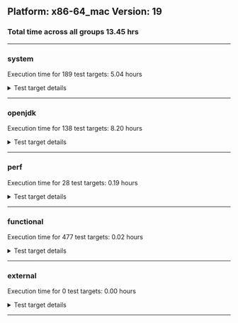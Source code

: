 ## Platform: x86-64_mac Version: 19 
### Total time across all groups 13.45 hrs 
---

###  system
 Execution time for  189  test targets:  5.04  hours
<details><summary>Test target details</summary>

| Test Target Name | Time |
| --- | --- |
| TestJlmRemoteThreadAuth_0 | 750023.00  ms|
| TestJlmRemoteThreadNoAuth_0 | 744559.00  ms|
| TestJlmRemoteThreadAuth_1 | 727193.00  ms|
| TestJlmRemoteThreadNoAuth_1 | 710798.00  ms|
| MiniMix_aot_5m_0 | 685170.00  ms|
| TestJlmRemoteMemoryAuth_1 | 634911.00  ms|
| TestJlmRemoteMemoryAuth_0 | 633792.00  ms|
| TestJlmRemoteClassAuth_1 | 629339.00  ms|
| TestJlmRemoteClassAuth_0 | 629326.00  ms|
| TestJlmRemoteMemoryNoAuth_0 | 626008.00  ms|
| TestJlmRemoteClassNoAuth_1 | 623545.00  ms|
| TestJlmRemoteClassNoAuth_0 | 623305.00  ms|
| TestJlmRemoteMemoryNoAuth_1 | 614503.00  ms|
| ConcurrentLoadTest_5m_0 | 348256.00  ms|
| ConcurrentLoadTest_5m_1 | 347004.00  ms|
| MiniMix_5m_0 | 342955.00  ms|
| MiniMix_5m_1 | 339124.00  ms|
| DBBLoadTest_5m_0 | 310847.00  ms|
| NioLoadTest_5m_1 | 310686.00  ms|
| NioLoadTest_5m_0 | 310201.00  ms|
| DBBLoadTest_5m_1 | 309598.00  ms|
| MauveMultiThrdLoad_5m_1 | 303709.00  ms|
| MauveSingleThrdLoad_HS_5m_0 | 303617.00  ms|
| MauveMultiThrdLoad_5m_0 | 303523.00  ms|
| MauveSingleInvocLoad_HS_5m_1 | 303423.00  ms|
| MauveSingleThrdLoad_HS_5m_1 | 303407.00  ms|
| MauveSingleInvocLoad_HS_5m_0 | 303375.00  ms|
| LambdaLoadTest_HS_5m_1 | 303336.00  ms|
| LambdaLoadTest_HS_5m_0 | 302932.00  ms|
| ClassLoadingTest_5m_1 | 302864.00  ms|
| MathLoadTest_all_5m_0 | 302831.00  ms|
| ClassLoadingTest_5m_0 | 302827.00  ms|
| MathLoadTest_bigdecimal_5m_1 | 302805.00  ms|
| MathLoadTest_bigdecimal_5m_0 | 302771.00  ms|
| MathLoadTest_autosimd_5m_0 | 302763.00  ms|
| MathLoadTest_autosimd_5m_1 | 302693.00  ms|
| MathLoadTest_all_5m_1 | 302661.00  ms|
| LangLoadTest_5m_0 | 302644.00  ms|
| LangLoadTest_5m_1 | 302564.00  ms|
| UtilLoadTest_5m_0 | 302546.00  ms|
| UtilLoadTest_5m_1 | 302495.00  ms|
| TestJlmRemoteNotifierProxyAuth_0 | 133060.00  ms|
| TestJlmRemoteNotifierProxyAuth_1 | 132758.00  ms|
| CLLoad_0 | 54203.00  ms|
| CLLoad_1 | 54197.00  ms|
| HCRLateAttachWorkload_previewEnabled_0 | 36883.00  ms|
| HCRLateAttachWorkload_previewEnabled_1 | 36809.00  ms|
| LockingLoadTest_0 | 32526.00  ms|
| LockingLoadTest_1 | 32521.00  ms|
| TestJlmLocal_0 | 27595.00  ms|
| TestJlmLocal_1 | 27540.00  ms|
| ParallelStreamsLoadTest_HS_1 | 14771.00  ms|
| ParallelStreamsLoadTest_HS_0 | 14513.00  ms|
| Jlink_ReqMod_0 | 7907.00  ms|
| Jlink_ReqMod_1 | 7900.00  ms|
| Jlink_AddMLimitM_0 | 7027.00  ms|
| Jlink_AddMLimitM_1 | 6951.00  ms|
| Jlink_GenOpt_1 | 6732.00  ms|
| Jlink_GenOpt_0 | 6651.00  ms|
| PatModImg_Adv_0 | 5466.00  ms|
| PatModImg_Adv_1 | 5422.00  ms|
| PatModImg_PlatMod_0 | 5270.00  ms|
| UpgModPath_Jar_1 | 5228.00  ms|
| PatModImg_Unex_0 | 5211.00  ms|
| UpgModPath_JarImg_1 | 5210.00  ms|
| PatModImg_AppMod_1 | 5200.00  ms|
| UpgModPath_JarImg_0 | 5195.00  ms|
| PatModImg_AppMod_0 | 5187.00  ms|
| PatModImg_Unex_1 | 5177.00  ms|
| PatModImg_PlatMod_1 | 5158.00  ms|
| UpgModPath_Jar_0 | 5143.00  ms|
| UpgModPath_ExpImg_1 | 4822.00  ms|
| UpgModPath_Exp_1 | 4811.00  ms|
| UpgModPath_ExpImg_0 | 4792.00  ms|
| UpgModPath_Exp_0 | 4788.00  ms|
| CLTestImg_1 | 4627.00  ms|
| CLTestImg_0 | 4505.00  ms|
| CpMpJlink_1 | 4377.00  ms|
| CpMpJlink_0 | 4356.00  ms|
| PatMod_AppMod_0 | 3143.00  ms|
| PatMod_AppMod_1 | 2869.00  ms|
| PatMod_Adv_0 | 2785.00  ms|
| PatMod_Adv_1 | 2766.00  ms|
| InternalAPIs_0 | 2674.00  ms|
| InternalAPIs_1 | 2658.00  ms|
| AutoMod1_1 | 2653.00  ms|
| AutoMod1_0 | 2648.00  ms|
| AutoMod2_0 | 2640.00  ms|
| AutoMod2_1 | 2640.00  ms|
| AutoMod_Impl1_1 | 2638.00  ms|
| AutoMod_Impl2_1 | 2636.00  ms|
| AutoMod_Impl1_0 | 2636.00  ms|
| AutoMod_Impl2_0 | 2630.00  ms|
| PatMod_Unex_0 | 2630.00  ms|
| AutoMod_Impl3_0 | 2618.00  ms|
| AutoMod_Impl3_1 | 2610.00  ms|
| PatMod_Unex_1 | 2582.00  ms|
| PatMod_PlatMod_1 | 2522.00  ms|
| CpMpModJar_0 | 2514.00  ms|
| PatMod_PlatMod_0 | 2508.00  ms|
| CpMpModJar_1 | 2497.00  ms|
| SLTest_0 | 2127.00  ms|
| SLTest_1 | 2121.00  ms|
| CpMp3_0 | 1673.00  ms|
| CpMp3_1 | 1634.00  ms|
| CpMpModJar2_0 | 1627.00  ms|
| CpMpModJar2_1 | 1625.00  ms|
| CpMpModJar3_0 | 1623.00  ms|
| CpMpModJar3_1 | 1623.00  ms|
| CLTest_1 | 1616.00  ms|
| CLTest_0 | 1609.00  ms|
| CpMp2_0 | 1581.00  ms|
| CpMp_CpMp_1 | 1581.00  ms|
| CpMp_CpMp_0 | 1581.00  ms|
| CpMp2_1 | 1579.00  ms|
| CpMp_MP_0 | 1578.00  ms|
| CpMp_MP_1 | 1567.00  ms|
| MachineInfo_0 | 381.00  ms|
| ExplMod_0 | 30.00  ms|
| JdiTest_0 | 30.00  ms|
| CLStressLayers_1 | 29.00  ms|
| CLStressCRI_1 | 29.00  ms|
| CLStressCRI_2 | 29.00  ms|
| CLStressLayers_0 | 29.00  ms|
| ExplMod_1 | 29.00  ms|
| ExplMod_2 | 29.00  ms|
| JdiTest_2 | 29.00  ms|
| CLStressLayers_2 | 29.00  ms|
| CLStressCRI_0 | 29.00  ms|
| OAuthTest_0 | 29.00  ms|
| JdiTest_1 | 28.00  ms|
| CLTestImg_2 | 25.00  ms|
| MauveMultiThrdLoad_5m_2 | 24.00  ms|
| MiniMix_5m_2 | 24.00  ms|
| PatMod_Unex_2 | 24.00  ms|
| PatMod_PlatMod_2 | 24.00  ms|
| MathLoadTest_bigdecimal_5m_2 | 24.00  ms|
| CpMpJlink_2 | 24.00  ms|
| PatMod_Adv_2 | 24.00  ms|
| UpgModPath_Jar_2 | 23.00  ms|
| DBBLoadTest_5m_2 | 23.00  ms|
| PatMod_AppMod_2 | 23.00  ms|
| UpgModPath_JarImg_2 | 23.00  ms|
| CpMpModJar3_2 | 23.00  ms|
| AutoMod2_2 | 23.00  ms|
| CpMpModJar_2 | 23.00  ms|
| UpgModPath_ExpImg_2 | 23.00  ms|
| AutoMod_Impl3_2 | 23.00  ms|
| Jlink_AddMLimitM_2 | 23.00  ms|
| CpMp3_2 | 23.00  ms|
| ParallelStreamsLoadTest_HS_2 | 23.00  ms|
| CpMp_MP_2 | 23.00  ms|
| CLTest_2 | 23.00  ms|
| MauveSingleInvocLoad_HS_5m_2 | 23.00  ms|
| TestJlmRemoteMemoryNoAuth_2 | 23.00  ms|
| AutoMod_Impl1_2 | 23.00  ms|
| CpMpModJar2_2 | 23.00  ms|
| AutoMod_Impl2_2 | 23.00  ms|
| PatModImg_Adv_2 | 23.00  ms|
| TestJlmRemoteThreadAuth_2 | 23.00  ms|
| MauveSingleThrdLoad_HS_5m_2 | 23.00  ms|
| PatModImg_PlatMod_2 | 23.00  ms|
| TestJlmRemoteClassAuth_2 | 23.00  ms|
| CpMp_CpMp_2 | 23.00  ms|
| PatModImg_Unex_2 | 23.00  ms|
| TestJlmRemoteThreadNoAuth_2 | 23.00  ms|
| LockingLoadTest_2 | 23.00  ms|
| InternalAPIs_2 | 22.00  ms|
| TestJlmRemoteNotifierProxyAuth_2 | 22.00  ms|
| TestJlmRemoteClassNoAuth_2 | 22.00  ms|
| CpMp2_2 | 22.00  ms|
| LambdaLoadTest_HS_5m_2 | 22.00  ms|
| UpgModPath_Exp_2 | 22.00  ms|
| HCRLateAttachWorkload_previewEnabled_2 | 22.00  ms|
| SLTest_2 | 22.00  ms|
| Jlink_GenOpt_2 | 22.00  ms|
| TestJlmLocal_2 | 22.00  ms|
| MathLoadTest_autosimd_5m_2 | 22.00  ms|
| CLLoad_2 | 22.00  ms|
| TestJlmRemoteMemoryAuth_2 | 22.00  ms|
| MathLoadTest_all_5m_2 | 22.00  ms|
| NioLoadTest_5m_2 | 22.00  ms|
| PatModImg_AppMod_2 | 22.00  ms|
| AutoMod1_2 | 22.00  ms|
| Jlink_ReqMod_2 | 22.00  ms|
| ClassLoadingTest_5m_2 | 22.00  ms|
| LangLoadTest_5m_2 | 21.00  ms|
| UtilLoadTest_5m_2 | 21.00  ms|
| ConcurrentLoadTest_5m_2 | 21.00  ms|
</details>

---

###  openjdk
 Execution time for  138  test targets:  8.20  hours
<details><summary>Test target details</summary>

| Test Target Name | Time |
| --- | --- |
| jvm_compiler_0 | 3727921.00  ms|
| jvm_compiler_1 | 3434961.00  ms|
| jdk_tools_0 | 2238792.00  ms|
| jdk_net_1 | 1611820.00  ms|
| jdk_net_0 | 1507299.00  ms|
| jdk_nio_1 | 1344671.00  ms|
| jdk_tools_1 | 1340621.00  ms|
| jdk_security3_0 | 1318391.00  ms|
| jdk_security3_1 | 1307696.00  ms|
| jdk_nio_0 | 796533.00  ms|
| jdk_lang_0 | 587717.00  ms|
| jdk_lang_1 | 553235.00  ms|
| jdk_util_1 | 517970.00  ms|
| jdk_util_0 | 514087.00  ms|
| jdk_jfr_0 | 504594.00  ms|
| jdk_vector_0 | 469665.00  ms|
| jdk_vector_1 | 467480.00  ms|
| jdk_jfr_1 | 442093.00  ms|
| jdk_jmx_0 | 358606.00  ms|
| jdk_beans_1 | 321919.00  ms|
| hotspot_custom_1 | 317320.00  ms|
| hotspot_custom_0 | 316740.00  ms|
| jdk_jmx_1 | 304390.00  ms|
| jdk_jdi_0 | 297635.00  ms|
| jdk_security4_1 | 281260.00  ms|
| jdk_jdi_1 | 275259.00  ms|
| jdk_beans_0 | 260101.00  ms|
| jdk_security4_0 | 231312.00  ms|
| jdk_other_0 | 212175.00  ms|
| jdk_other_1 | 206024.00  ms|
| hotspot_serviceability_jvmti_0 | 202636.00  ms|
| hotspot_serviceability_jvmti_1 | 200071.00  ms|
| jdk_time_1 | 193273.00  ms|
| jdk_time_0 | 187805.00  ms|
| jdk_rmi_1 | 186149.00  ms|
| jdk_security1_0 | 181949.00  ms|
| jdk_security1_1 | 179435.00  ms|
| jdk_foreign_0 | 157294.00  ms|
| jdk_foreign_1 | 152815.00  ms|
| jdk_rmi_0 | 140937.00  ms|
| jdk_management_1 | 117863.00  ms|
| jdk_management_0 | 110778.00  ms|
| jdk_io_1 | 110456.00  ms|
| jdk_security2_0 | 109082.00  ms|
| jdk_security2_1 | 108951.00  ms|
| jdk_instrument_1 | 101171.00  ms|
| jdk_io_0 | 99840.00  ms|
| jdk_instrument_0 | 93980.00  ms|
| jdk_text_0 | 92231.00  ms|
| jdk_text_1 | 86037.00  ms|
| jdk_math_0 | 67637.00  ms|
| jdk_math_1 | 66513.00  ms|
| jdk_custom_1 | 49041.00  ms|
| jdk_custom_0 | 43505.00  ms|
| jdk11_tier1_buffer_0 | 27944.00  ms|
| jdk11_tier1_buffer_1 | 27766.00  ms|
| runtime_nestmate_1 | 27503.00  ms|
| jdk_security_infra_0 | 27004.00  ms|
| jdk_svc_sanity_1 | 26885.00  ms|
| jdk_svc_sanity_0 | 26861.00  ms|
| jdk_security_infra_1 | 25005.00  ms|
| runtime_nestmate_0 | 24952.00  ms|
| jdk_build_0 | 23199.00  ms|
| jdk_build_1 | 22452.00  ms|
| jdk_native_sanity_1 | 18151.00  ms|
| jdk_native_sanity_0 | 18073.00  ms|
| jvm_native_sanity_1 | 16081.00  ms|
| langtools_custom_1 | 13223.00  ms|
| jvm_native_sanity_0 | 13060.00  ms|
| jdk_foreign_native_0 | 13011.00  ms|
| jdk_foreign_native_1 | 12958.00  ms|
| jdk11_tier1_iso8859_0 | 12692.00  ms|
| jdk_lang_native_0 | 12662.00  ms|
| jdk11_tier1_iso8859_1 | 12630.00  ms|
| jdk_lang_native_1 | 12457.00  ms|
| langtools_custom_0 | 12233.00  ms|
| jdk_2d_0 | 48.00  ms|
| jdk_imageio_2 | 41.00  ms|
| jdk_awt_0 | 40.00  ms|
| jdk_awt_2 | 40.00  ms|
| jdk_imageio_0 | 39.00  ms|
| jdk_jfc_demo_0 | 38.00  ms|
| jdk_2d_2 | 38.00  ms|
| jdk_client_sanity_2 | 37.00  ms|
| jdk_jfc_demo_2 | 37.00  ms|
| jdk_imageio_1 | 36.00  ms|
| jdk_client_sanity_0 | 35.00  ms|
| jdk_awt_1 | 35.00  ms|
| jdk_sound_2 | 34.00  ms|
| jdk_sound_0 | 34.00  ms|
| jdk_swing_1 | 32.00  ms|
| jdk_swing_2 | 32.00  ms|
| jdk_client_sanity_1 | 32.00  ms|
| jdk_sound_1 | 31.00  ms|
| jdk_jfc_demo_1 | 30.00  ms|
| jdk_swing_0 | 30.00  ms|
| jdk_2d_1 | 30.00  ms|
| runtime_nestmate_2 | 29.00  ms|
| langtools_custom_2 | 28.00  ms|
| jdk_custom_2 | 27.00  ms|
| jdk_jmx_2 | 27.00  ms|
| jdk_io_2 | 27.00  ms|
| jdk_security4_2 | 27.00  ms|
| jvm_compiler_2 | 27.00  ms|
| jdk_native_sanity_2 | 26.00  ms|
| jdk_instrument_2 | 26.00  ms|
| jdk_jdi_2 | 26.00  ms|
| jdk_vector_2 | 25.00  ms|
| jdk_security2_2 | 25.00  ms|
| jdk_other_2 | 25.00  ms|
| jdk_jfr_2 | 25.00  ms|
| jdk_time_2 | 25.00  ms|
| jdk_beans_2 | 25.00  ms|
| hotspot_custom_2 | 24.00  ms|
| jdk_security_infra_2 | 24.00  ms|
| jdk_tools_2 | 24.00  ms|
| jvm_native_sanity_2 | 24.00  ms|
| jdk_security3_2 | 24.00  ms|
| jdk_net_2 | 24.00  ms|
| jdk_nio_2 | 24.00  ms|
| hotspot_serviceability_jvmti_2 | 24.00  ms|
| jdk_management_2 | 24.00  ms|
| jdk_security1_2 | 24.00  ms|
| jdk_text_2 | 24.00  ms|
| jdk_build_2 | 23.00  ms|
| jdk_rmi_2 | 23.00  ms|
| jdk_lang_2 | 20.00  ms|
| jdk_svc_sanity_2 | 20.00  ms|
| jdk_lang_native_2 | 20.00  ms|
| jdk_lang_native_win_1 | 20.00  ms|
| jdk_lang_native_win_0 | 19.00  ms|
| jdk_foreign_2 | 19.00  ms|
| jdk11_tier1_buffer_2 | 19.00  ms|
| jdk_util_2 | 19.00  ms|
| jdk_math_2 | 19.00  ms|
| jdk_lang_native_win_2 | 19.00  ms|
| jdk_foreign_native_2 | 19.00  ms|
| jdk11_tier1_iso8859_2 | 19.00  ms|
</details>

---

###  perf
 Execution time for  28  test targets:  0.19  hours
<details><summary>Test target details</summary>

| Test Target Name | Time |
| --- | --- |
| renaissance-fj-kmeans_0 | 153230.00  ms|
| renaissance-future-genetic_0 | 138003.00  ms|
| renaissance-finagle-http_0 | 117841.00  ms|
| renaissance-mnemonics_0 | 82270.00  ms|
| renaissance-par-mnemonics_0 | 78122.00  ms|
| renaissance-philosophers_0 | 61917.00  ms|
| renaissance-scala-kmeans_0 | 20375.00  ms|
| dacapo-jython_0 | 12711.00  ms|
| dacapo-h2_0 | 11533.00  ms|
| dacapo-avrora_0 | 6966.00  ms|
| dacapo-xalan_0 | 4010.00  ms|
| dacapo-pmd_0 | 3565.00  ms|
| dacapo-sunflow_0 | 3346.00  ms|
| dacapo-luindex_0 | 3133.00  ms|
| dacapo-fop_0 | 2481.00  ms|
| renaissance-dec-tree_0 | 35.00  ms|
| renaissance-movie-lens_0 | 34.00  ms|
| renaissance-db-shootout_0 | 34.00  ms|
| renaissance-als_0 | 34.00  ms|
| renaissance-chi-square_0 | 34.00  ms|
| renaissance-log-regression_0 | 33.00  ms|
| renaissance-akka-uct_0 | 33.00  ms|
| renaissance-finagle-chirper_0 | 33.00  ms|
| renaissance-gauss-mix_0 | 33.00  ms|
| dacapo-tomcat_0 | 33.00  ms|
| renaissance-naive-bayes_0 | 33.00  ms|
| dacapo-lusearch-fix_0 | 32.00  ms|
| IdleMicrobenchmark_HS_0 | 25.00  ms|
</details>

---

###  functional
 Execution time for  477  test targets:  0.02  hours
<details><summary>Test target details</summary>

| Test Target Name | Time |
| --- | --- |
| MBCS_Tests_charsets_0 | 53926.00  ms|
| SecurityTests_0 | 2584.00  ms|
| MBCS_Tests_property_utf8_0 | 830.00  ms|
| MBCS_Tests_language_tag_0 | 824.00  ms|
| MBCS_Tests_datetime_0 | 746.00  ms|
| MBCS_Tests_datetime_formatter_0 | 683.00  ms|
| Jep334Tests_0 | 649.00  ms|
| Jep360Tests_0 | 635.00  ms|
| testXXArgumentTesting_0 | 602.00  ms|
| IllegalAccessProtectedMethodTest_0 | 592.00  ms|
| Jep384Tests_0 | 573.00  ms|
| jsr292BootstrapTest_0 | 571.00  ms|
| Jep371Tests_0 | 565.00  ms|
| RegularClassAndInterfaceFinalFieldTests_0 | 549.00  ms|
| StringIndentTests_0 | 534.00  ms|
| MBCS_Tests_new_jp_era_0 | 507.00  ms|
| cmdLineTester_getPid_0 | 359.00  ms|
| Jep397Tests_testSubClassOfSealedSuperFromDifferentPackageInSameNamedModule_0 | 32.00  ms|
| vmLifecyleTests_5 | 32.00  ms|
| vmLifecyleTests_3 | 32.00  ms|
| Jep397Tests_0 | 31.00  ms|
| vmLifecyleTests_2 | 31.00  ms|
| vmLifecyleTests_4 | 31.00  ms|
| vmLifecyleTests_0 | 31.00  ms|
| vmLifecyleTests_1 | 31.00  ms|
| cmdLineTester_libpathTestRtfChild_0 | 31.00  ms|
| Jep397Tests_testSubClassOfSealedSuperFromDifferentModule_0 | 31.00  ms|
| SyntheticGCWorkload_TestCase_0 | 30.00  ms|
| Jep397Tests_testSubClassOfSealedSuperFromDifferentPackageInSameUnamedModule_0 | 30.00  ms|
| MBCS_Tests_Compiler_ZH_TW_aix_0 | 27.00  ms|
| MBCS_Tests_switch_expressions_ko_KR_linux_0 | 27.00  ms|
| MBCS_Tests_Compiler_zh_CN_aix_0 | 27.00  ms|
| MBCS_Tests_coin_KO_KR_aix_0 | 27.00  ms|
| MBCS_Tests_StAX_ZH_CN_aix_0 | 27.00  ms|
| testExample_0 | 27.00  ms|
| MBCS_Tests_record_KO_KR_aix_0 | 27.00  ms|
| MBCS_Tests_nio_Zh_CN_aix_0 | 27.00  ms|
| MBCS_Tests_StAX_zh_TW_linux_0 | 27.00  ms|
| MBCS_Tests_record_Zh_CN_aix_0 | 27.00  ms|
| MBCS_Tests_Compiler_KO_KR_aix_0 | 26.00  ms|
| MBCS_Tests_unicode_windows_0 | 26.00  ms|
| MBCS_Tests_jaxp14_zh_CN_aix_0 | 26.00  ms|
| MBCS_Tests_StAX_Ja_JP_aix_0 | 26.00  ms|
| MBCS_Tests_annotation_JA_JP_aix_0 | 26.00  ms|
| MBCS_Tests_StAX_zh_CN_aix_0 | 26.00  ms|
| MBCS_Tests_jaxp14_JA_JP_aix_0 | 26.00  ms|
| MBCS_Tests_codepage_zh_TW_aix_0 | 26.00  ms|
| MBCS_Tests_pref_cn_windows_0 | 26.00  ms|
| MBCS_Tests_IDN_KO_KR_aix_0 | 26.00  ms|
| MBCS_Tests_pattern_matching_instanceof_zh_CN_linux_0 | 26.00  ms|
| MBCS_Tests_text_blocks_JA_JP_aix_0 | 26.00  ms|
| MBCS_Tests_regex_zh_CN_linux_0 | 26.00  ms|
| MBCS_Tests_text_blocks_ko_KR_aix_0 | 26.00  ms|
| MBCS_Tests_compact_number_format_ja_JP_aix_0 | 26.00  ms|
| MBCS_Tests_StAX_Zh_CN_aix_0 | 26.00  ms|
| MBCS_Tests_text_blocks_Ja_JP_aix_0 | 26.00  ms|
| MBCS_Tests_urlclassloader_ko_KR_aix_0 | 26.00  ms|
| MBCS_Tests_record_Ja_JP_aix_0 | 26.00  ms|
| MBCS_Tests_urlclassloader_KO_KR_aix_0 | 26.00  ms|
| MBCS_Tests_pattern_matching_instanceof_ja_JP_linux_0 | 26.00  ms|
| MBCS_Tests_locale_matching_windows_0 | 26.00  ms|
| MBCS_Tests_sealed_classes_KO_KR_aix_0 | 26.00  ms|
| MBCS_Tests_annotation_Ja_JP_aix_0 | 26.00  ms|
| MBCS_Tests_annotation_zh_TW_linux_0 | 26.00  ms|
| MBCS_Tests_pattern_matching_instanceof_Zh_TW_aix_0 | 26.00  ms|
| MBCS_Tests_file_ko_KR.aix_0 | 26.00  ms|
| MBCS_Tests_compact_number_format_ko_KR_linux_0 | 26.00  ms|
| MBCS_Tests_pattern_matching_instanceof_ko_KR_aix_0 | 26.00  ms|
| MBCS_Tests_unicode_aix_0 | 26.00  ms|
| MBCS_Tests_switch_expressions_windows_0 | 26.00  ms|
| MBCS_Tests_pattern_matching_instanceof_Zh_CN_aix_0 | 26.00  ms|
| MBCS_Tests_sealed_classes_zh_CN_aix_0 | 26.00  ms|
| MBCS_Tests_formatter_KO_KR_aix_0 | 26.00  ms|
| MBCS_Tests_StAX_ja_JP_aix_0 | 26.00  ms|
| MBCS_Tests_pref_KO_KR_aix_0 | 26.00  ms|
| MBCS_Tests_scanner_ZH_CN_aix_0 | 26.00  ms|
| MBCS_Tests_i18n_ko_KR_linux_0 | 26.00  ms|
| MBCS_Tests_jaxp14_windows_0 | 26.00  ms|
| MBCS_Tests_jaxp14_Ja_JP_aix_0 | 26.00  ms|
| MBCS_Tests_annotation_ja_JP_linux_0 | 26.00  ms|
| MBCS_Tests_i18n_Zh_TW_aix_0 | 25.00  ms|
| MBCS_Tests_jdbc41_zh_CN_linux_0 | 25.00  ms|
| MBCS_Tests_pattern_matching_instanceof_KO_KR_aix_0 | 25.00  ms|
| MBCS_Tests_urlclassloader_cn_windows_0 | 25.00  ms|
| MBCS_Tests_file_tw_windows_0 | 25.00  ms|
| MBCS_Tests_file_ZH_TW.aix_0 | 25.00  ms|
| MBCS_Tests_coin_ja_JP_aix_0 | 25.00  ms|
| MBCS_Tests_formatter_ZH_CN_aix_0 | 25.00  ms|
| MBCS_Tests_regex_cn_windows_0 | 25.00  ms|
| MBCS_Tests_IDN_zh_CN_linux_0 | 25.00  ms|
| MBCS_Tests_jaxp14_ko_windows_0 | 25.00  ms|
| MBCS_Tests_StAX_tw_windows_0 | 25.00  ms|
| MBCS_Tests_Compiler_ja_JP_linux_0 | 25.00  ms|
| MBCS_Tests_pref_windows_0 | 25.00  ms|
| MBCS_Tests_file_cn_windows_0 | 25.00  ms|
| MBCS_Tests_compact_number_format_zh_CN_aix_0 | 25.00  ms|
| MBCS_Tests_scanner_tw_windows_0 | 25.00  ms|
| MBCS_Tests_file_Zh_CN.aix_0 | 25.00  ms|
| MBCS_Tests_record_ZH_CN_aix_0 | 25.00  ms|
| MBCS_Tests_switch_expressions_Ja_JP_aix_0 | 25.00  ms|
| MBCS_Tests_record_ZH_TW_aix_0 | 25.00  ms|
| MBCS_Tests_coin_zh_TW_linux_0 | 25.00  ms|
| MBCS_Tests_env_KO_KR_aix_0 | 25.00  ms|
| MBCS_Tests_env_ko_KR_linux_0 | 25.00  ms|
| MBCS_Tests_pref_Zh_CN_aix_0 | 25.00  ms|
| MBCS_Tests_jaxp14_ZH_CN_aix_0 | 25.00  ms|
| MBCS_Tests_i18n_JA_JP_aix_0 | 25.00  ms|
| MBCS_Tests_switch_expressions_zh_CN_linux_0 | 25.00  ms|
| MBCS_Tests_env_ko_KR_aix_0 | 25.00  ms|
| MBCS_Tests_formatter_tw_windows_0 | 25.00  ms|
| MBCS_Tests_sealed_classes_JA_JP_aix_0 | 25.00  ms|
| MBCS_Tests_IDN_ko_KR_aix_0 | 25.00  ms|
| MBCS_Tests_codepage_windows_0 | 25.00  ms|
| MBCS_Tests_Compiler_Zh_CN_aix_0 | 25.00  ms|
| MBCS_Tests_codepoint_linux_0 | 25.00  ms|
| MBCS_Tests_scanner_KO_KR_aix_0 | 25.00  ms|
| MBCS_Tests_switch_expressions_JA_JP_aix_0 | 25.00  ms|
| MBCS_Tests_switch_expressions_ja_JP_linux_0 | 25.00  ms|
| MBCS_Tests_sealed_classes_Ja_JP_aix_0 | 25.00  ms|
| MBCS_Tests_codepoint_aix_0 | 25.00  ms|
| MBCS_Tests_compact_number_format_KO_KR_aix_0 | 25.00  ms|
| MBCS_Tests_IDN_ko_KR_linux_0 | 25.00  ms|
| MBCS_Tests_StAX_zh_TW_aix_0 | 25.00  ms|
| MBCS_Tests_locale_matching_Zh_TW_aix_0 | 25.00  ms|
| MBCS_Tests_formatter_Ja_JP_aix_0 | 25.00  ms|
| MBCS_Tests_nio_JA_JP_aix_0 | 25.00  ms|
| MBCS_Tests_nio_zh_CN_aix_0 | 25.00  ms|
| MBCS_Tests_nio_ja_JP_aix_0 | 25.00  ms|
| MBCS_Tests_locale_matching_ZH_CN_aix_0 | 25.00  ms|
| MBCS_Tests_jdbc41_ko_windows_0 | 25.00  ms|
| MBCS_Tests_i18n_ZH_CN_aix_0 | 25.00  ms|
| MBCS_Tests_env_ZH_CN_aix_0 | 25.00  ms|
| MBCS_Tests_coin_Zh_CN_aix_0 | 25.00  ms|
| MBCS_Tests_scanner_Zh_TW_aix_0 | 25.00  ms|
| MBCS_Tests_i18n_ko_KR_aix_0 | 25.00  ms|
| MBCS_Tests_text_blocks_zh_TW_linux_0 | 25.00  ms|
| MBCS_Tests_codepage_ja_windows_0 | 25.00  ms|
| MBCS_Tests_pattern_matching_instanceof_ja_JP_aix_0 | 25.00  ms|
| MBCS_Tests_locale_matching_JA_JP_aix_0 | 25.00  ms|
| MBCS_Tests_IDN_ko_windows_0 | 25.00  ms|
| MBCS_Tests_jdbc41_Ja_JP_aix_0 | 25.00  ms|
| MBCS_Tests_nio_ja_JP_linux_0 | 25.00  ms|
| MBCS_Tests_env_zh_TW_linux_0 | 25.00  ms|
| MBCS_Tests_coin_ko_KR_aix_0 | 25.00  ms|
| MBCS_Tests_compact_number_format_ZH_TW_aix_0 | 25.00  ms|
| MBCS_Tests_coin_zh_TW_aix_0 | 25.00  ms|
| MBCS_Tests_nio_KO_KR_aix_0 | 25.00  ms|
| MBCS_Tests_StAX_ko_KR_aix_0 | 25.00  ms|
| MBCS_Tests_formatter_zh_CN_linux_0 | 25.00  ms|
| MBCS_Tests_Compiler_ko_KR_linux_0 | 25.00  ms|
| MBCS_Tests_text_blocks_ja_JP_linux_0 | 25.00  ms|
| MBCS_Tests_nio_ja_windows_0 | 25.00  ms|
| MBCS_Tests_record_windows_0 | 25.00  ms|
| MBCS_Tests_compact_number_format_ko_KR_aix_0 | 25.00  ms|
| MBCS_Tests_pattern_matching_instanceof_Ja_JP_aix_0 | 25.00  ms|
| MBCS_Tests_annotation_windows_0 | 25.00  ms|
| MBCS_Tests_compact_number_format_zh_TW_linux_0 | 25.00  ms|
| MBCS_Tests_scanner_zh_TW_aix_0 | 25.00  ms|
| MBCS_Tests_codepage_Ja_JP_aix_0 | 25.00  ms|
| MBCS_Tests_i18n_zh_TW_aix_0 | 25.00  ms|
| MBCS_Tests_pref_Ja_JP_aix_0 | 25.00  ms|
| MBCS_Tests_text_blocks_KO_KR_aix_0 | 25.00  ms|
| MBCS_Tests_nio_zh_CN_linux_0 | 25.00  ms|
| MBCS_Tests_Compiler_ko_KR_aix_0 | 25.00  ms|
| MBCS_Tests_text_blocks_ja_JP_aix_0 | 25.00  ms|
| MBCS_Tests_text_blocks_zh_CN_linux_0 | 25.00  ms|
| MBCS_Tests_jdbc41_KO_KR_aix_0 | 25.00  ms|
| MBCS_Tests_i18n_zh_CN_linux_0 | 25.00  ms|
| MBCS_Tests_codepage_zh_CN_aix_0 | 25.00  ms|
| MBCS_Tests_i18n_zh_TW_linux_0 | 25.00  ms|
| MBCS_Tests_IDN_zh_TW_aix_0 | 25.00  ms|
| MBCS_Tests_jdbc41_zh_CN_aix_0 | 25.00  ms|
| MBCS_Tests_file_zh_CN.aix_0 | 25.00  ms|
| MBCS_Tests_jdbc41_ko_KR_linux_0 | 25.00  ms|
| MBCS_Tests_switch_expressions_zh_TW_aix_0 | 25.00  ms|
| MBCS_Tests_nio_Zh_TW_aix_0 | 25.00  ms|
| MBCS_Tests_jdbc41_windows_0 | 25.00  ms|
| MBCS_Tests_locale_matching_cn_windows_0 | 25.00  ms|
| MBCS_Tests_scanner_JA_JP_aix_0 | 25.00  ms|
| MBCS_Tests_pref_zh_CN_linux_0 | 25.00  ms|
| MBCS_Tests_locale_matching_zh_TW_aix_0 | 25.00  ms|
| MBCS_Tests_scanner_Zh_CN_aix_0 | 25.00  ms|
| MBCS_Tests_pattern_matching_instanceof_windows_0 | 25.00  ms|
| MBCS_Tests_compact_number_format_zh_CN_linux_0 | 25.00  ms|
| MBCS_Tests_jdbc41_ja_windows_0 | 25.00  ms|
| MBCS_Tests_coin_ja_JP_linux_0 | 25.00  ms|
| MBCS_Tests_switch_expressions_zh_CN_aix_0 | 25.00  ms|
| MBCS_Tests_sealed_classes_ko_KR_linux_0 | 25.00  ms|
| MBCS_Tests_jaxp14_ja_windows_0 | 25.00  ms|
| MBCS_Tests_coin_windows_0 | 25.00  ms|
| MBCS_Tests_file_Zh_TW.aix_0 | 25.00  ms|
| MBCS_Tests_StAX_zh_CN_linux_0 | 25.00  ms|
| MBCS_Tests_urlclassloader_ZH_CN_aix_0 | 25.00  ms|
| MBCS_Tests_pref_ZH_TW_aix_0 | 25.00  ms|
| MBCS_Tests_coin_ko_windows_0 | 25.00  ms|
| MBCS_Tests_env_ZH_TW_aix_0 | 25.00  ms|
| MBCS_Tests_record_Zh_TW_aix_0 | 25.00  ms|
| MBCS_Tests_IDN_cn_windows_0 | 25.00  ms|
| MBCS_Tests_regex_KO_KR_aix_0 | 25.00  ms|
| MBCS_Tests_env_Zh_TW_aix_0 | 25.00  ms|
| MBCS_Tests_file_KO_KR.aix_0 | 25.00  ms|
| MBCS_Tests_urlclassloader_ko_windows_0 | 25.00  ms|
| MBCS_Tests_switch_expressions_ko_KR_aix_0 | 25.00  ms|
| MBCS_Tests_annotation_zh_TW_aix_0 | 25.00  ms|
| MBCS_Tests_urlclassloader_zh_CN_linux_0 | 25.00  ms|
| MBCS_Tests_urlclassloader_windows_0 | 25.00  ms|
| MBCS_Tests_IDN_Zh_TW_aix_0 | 25.00  ms|
| MBCS_Tests_StAX_ZH_TW_aix_0 | 25.00  ms|
| MBCS_Tests_pattern_matching_instanceof_ZH_TW_aix_0 | 25.00  ms|
| MBCS_Tests_switch_expressions_KO_KR_aix_0 | 25.00  ms|
| MBCS_Tests_text_blocks_ZH_CN_aix_0 | 25.00  ms|
| MBCS_Tests_jaxp14_ko_KR_aix_0 | 25.00  ms|
| MBCS_Tests_regex_zh_CN_aix_0 | 25.00  ms|
| MBCS_Tests_locale_matching_ja_windows_0 | 25.00  ms|
| MBCS_Tests_locale_matching_ko_KR_aix_0 | 25.00  ms|
| MBCS_Tests_locale_matching_ko_KR_linux_0 | 25.00  ms|
| MBCS_Tests_codepage_cn_windows_0 | 25.00  ms|
| MBCS_Tests_annotation_ja_JP_aix_0 | 25.00  ms|
| MBCS_Tests_file_ja_JP_linux_0 | 25.00  ms|
| MBCS_Tests_formatter_ZH_TW_aix_0 | 25.00  ms|
| MBCS_Tests_urlclassloader_ko_KR_linux_0 | 25.00  ms|
| MBCS_Tests_coin_ZH_CN_aix_0 | 25.00  ms|
| MBCS_Tests_jaxp14_Zh_CN_aix_0 | 25.00  ms|
| MBCS_Tests_annotation_Zh_TW_aix_0 | 25.00  ms|
| MBCS_Tests_file_zh_TW_linux_0 | 25.00  ms|
| MBCS_Tests_record_ja_JP_aix_0 | 25.00  ms|
| MBCS_Tests_urlclassloader_zh_TW_linux_0 | 25.00  ms|
| MBCS_Tests_pref_tw_windows_0 | 25.00  ms|
| MBCS_Tests_regex_Zh_CN_aix_0 | 25.00  ms|
| MBCS_Tests_formatter_ja_JP_linux_0 | 25.00  ms|
| MBCS_Tests_nio_zh_TW_linux_0 | 25.00  ms|
| MBCS_Tests_formatter_cn_windows_0 | 25.00  ms|
| MBCS_Tests_sealed_classes_zh_TW_linux_0 | 25.00  ms|
| MBCS_Tests_pref_ja_JP_linux_0 | 25.00  ms|
| MBCS_Tests_jdbc41_JA_JP_aix_0 | 25.00  ms|
| MBCS_Tests_jaxp14_tw_windows_0 | 25.00  ms|
| MBCS_Tests_Compiler_zh_CN_linux_0 | 25.00  ms|
| MBCS_Tests_codepage_ja_JP_linux_0 | 25.00  ms|
| MBCS_Tests_unicode_linux_0 | 25.00  ms|
| MBCS_Tests_switch_expressions_ZH_CN_aix_0 | 25.00  ms|
| MBCS_Tests_jdbc41_ja_JP_linux_0 | 25.00  ms|
| MBCS_Tests_IDN_ja_JP_aix_0 | 25.00  ms|
| MBCS_Tests_pref_Zh_TW_aix_0 | 25.00  ms|
| MBCS_Tests_sealed_classes_zh_TW_aix_0 | 24.00  ms|
| MBCS_Tests_StAX_cn_windows_0 | 24.00  ms|
| MBCS_Tests_jdbc41_ZH_CN_aix_0 | 24.00  ms|
| MBCS_Tests_i18n_Ja_JP_aix_0 | 24.00  ms|
| MBCS_Tests_Compiler_Zh_TW_aix_0 | 24.00  ms|
| MBCS_Tests_scanner_ko_windows_0 | 24.00  ms|
| MBCS_Tests_formatter_zh_TW_aix_0 | 24.00  ms|
| MBCS_Tests_StAX_JA_JP_aix_0 | 24.00  ms|
| MBCS_Tests_jaxp14_Zh_TW_aix_0 | 24.00  ms|
| MBCS_Tests_compact_number_format_Ja_JP_aix_0 | 24.00  ms|
| MBCS_Tests_codepage_Zh_CN_aix_0 | 24.00  ms|
| MBCS_Tests_IDN_windows_0 | 24.00  ms|
| MBCS_Tests_compact_number_format_Zh_CN_aix_0 | 24.00  ms|
| MBCS_Tests_annotation_zh_CN_linux_0 | 24.00  ms|
| MBCS_Tests_pref_ja_JP_aix_0 | 24.00  ms|
| MBCS_Tests_nio_ZH_CN_aix_0 | 24.00  ms|
| MBCS_Tests_locale_matching_Ja_JP_aix_0 | 24.00  ms|
| MBCS_Tests_scanner_ZH_TW_aix_0 | 24.00  ms|
| MBCS_Tests_pattern_matching_instanceof_ko_KR_linux_0 | 24.00  ms|
| MBCS_Tests_formatter_ja_JP_aix_0 | 24.00  ms|
| MBCS_Tests_pattern_matching_instanceof_JA_JP_aix_0 | 24.00  ms|
| MBCS_Tests_annotation_ko_KR_linux_0 | 24.00  ms|
| MBCS_Tests_IDN_JA_JP_aix_0 | 24.00  ms|
| MBCS_Tests_locale_matching_ZH_TW_aix_0 | 24.00  ms|
| MBCS_Tests_env_windows_0 | 24.00  ms|
| MBCS_Tests_regex_ja_windows_0 | 24.00  ms|
| MBCS_Tests_StAX_KO_KR_aix_0 | 24.00  ms|
| MBCS_Tests_scanner_Ja_JP_aix_0 | 24.00  ms|
| MBCS_Tests_StAX_ko_windows_0 | 24.00  ms|
| MBCS_Tests_jaxp14_zh_CN_linux_0 | 24.00  ms|
| MBCS_Tests_compact_number_format_Zh_TW_aix_0 | 24.00  ms|
| MBCS_Tests_StAX_Zh_TW_aix_0 | 24.00  ms|
| MBCS_Tests_nio_ZH_TW_aix_0 | 24.00  ms|
| MBCS_Tests_jaxp14_ja_JP_aix_0 | 24.00  ms|
| MBCS_Tests_IDN_ZH_CN_aix_0 | 24.00  ms|
| MBCS_Tests_urlclassloader_tw_windows_0 | 24.00  ms|
| MBCS_Tests_file_Ja_JP.aix_0 | 24.00  ms|
| MBCS_Tests_jaxp14_KO_KR_aix_0 | 24.00  ms|
| MBCS_Tests_coin_zh_CN_aix_0 | 24.00  ms|
| MBCS_Tests_pref_ko_KR_aix_0 | 24.00  ms|
| MBCS_Tests_formatter_ja_windows_0 | 24.00  ms|
| MBCS_Tests_record_ja_JP_linux_0 | 24.00  ms|
| MBCS_Tests_regex_ko_windows_0 | 24.00  ms|
| MBCS_Tests_Compiler_zh_TW_linux_0 | 24.00  ms|
| MBCS_Tests_file_JA_JP.aix_0 | 24.00  ms|
| MBCS_Tests_codepage_ZH_TW_aix_0 | 24.00  ms|
| MBCS_Tests_formatter_Zh_CN_aix_0 | 24.00  ms|
| MBCS_Tests_codepage_ko_KR_aix_0 | 24.00  ms|
| MBCS_Tests_i18n_windows_0 | 24.00  ms|
| MBCS_Tests_coin_Ja_JP_aix_0 | 24.00  ms|
| MBCS_Tests_urlclassloader_ja_windows_0 | 24.00  ms|
| MBCS_Tests_pref_zh_TW_linux_0 | 24.00  ms|
| MBCS_Tests_scanner_ja_JP_aix_0 | 24.00  ms|
| MBCS_Tests_jaxp14_cn_windows_0 | 24.00  ms|
| MBCS_Tests_nio_ko_windows_0 | 24.00  ms|
| MBCS_Tests_file_ko_KR_linux_0 | 24.00  ms|
| MBCS_Tests_regex_ZH_TW_aix_0 | 24.00  ms|
| MBCS_Tests_codepage_zh_CN_linux_0 | 24.00  ms|
| MBCS_Tests_StAX_ja_windows_0 | 24.00  ms|
| MBCS_Tests_jdbc41_Zh_CN_aix_0 | 24.00  ms|
| MBCS_Tests_jaxp14_ko_KR_linux_0 | 24.00  ms|
| MBCS_Tests_i18n_ja_JP_aix_0 | 24.00  ms|
| MBCS_Tests_IDN_tw_windows_0 | 24.00  ms|
| MBCS_Tests_env_zh_CN_linux_0 | 24.00  ms|
| MBCS_Tests_switch_expressions_ja_JP_aix_0 | 24.00  ms|
| MBCS_Tests_locale_matching_tw_windows_0 | 24.00  ms|
| MBCS_Tests_coin_ZH_TW_aix_0 | 24.00  ms|
| MBCS_Tests_Compiler_ZH_CN_aix_0 | 24.00  ms|
| MBCS_Tests_record_zh_CN_aix_0 | 24.00  ms|
| MBCS_Tests_scanner_windows_0 | 24.00  ms|
| MBCS_Tests_coin_Zh_TW_aix_0 | 24.00  ms|
| MBCS_Tests_locale_matching_zh_TW_linux_0 | 24.00  ms|
| MBCS_Tests_compact_number_format_JA_JP_aix_0 | 24.00  ms|
| MBCS_Tests_record_ko_KR_linux_0 | 24.00  ms|
| MBCS_Tests_IDN_zh_CN_aix_0 | 24.00  ms|
| MBCS_Tests_Compiler_windows_0 | 24.00  ms|
| MBCS_Tests_jdbc41_ja_JP_aix_0 | 24.00  ms|
| MBCS_Tests_pattern_matching_instanceof_zh_CN_aix_0 | 24.00  ms|
| MBCS_Tests_IDN_ZH_TW_aix_0 | 24.00  ms|
| MBCS_Tests_annotation_zh_CN_aix_0 | 24.00  ms|
| MBCS_Tests_file_ja_JP.aix_0 | 24.00  ms|
| MBCS_Tests_formatter_ko_KR_aix_0 | 24.00  ms|
| MBCS_Tests_annotation_Zh_CN_aix_0 | 24.00  ms|
| MBCS_Tests_i18n_ja_JP_linux_0 | 24.00  ms|
| MBCS_Tests_StAX_ja_JP_linux_0 | 24.00  ms|
| MBCS_Tests_codepage_zh_TW_linux_0 | 24.00  ms|
| MBCS_Tests_formatter_zh_CN_aix_0 | 24.00  ms|
| MBCS_Tests_compact_number_format_zh_TW_aix_0 | 24.00  ms|
| MBCS_Tests_jdbc41_zh_TW_aix_0 | 24.00  ms|
| MBCS_Tests_env_zh_TW_aix_0 | 24.00  ms|
| MBCS_Tests_formatter_JA_JP_aix_0 | 24.00  ms|
| MBCS_Tests_nio_tw_windows_0 | 24.00  ms|
| MBCS_Tests_annotation_ZH_TW_aix_0 | 24.00  ms|
| MBCS_Tests_scanner_zh_CN_linux_0 | 24.00  ms|
| MBCS_Tests_sealed_classes_ko_KR_aix_0 | 24.00  ms|
| cmdLineTester_classesdbgddrext_zos_0 | 24.00  ms|
| MBCS_Tests_i18n_ZH_TW_aix_0 | 24.00  ms|
| MBCS_Tests_codepage_ja_JP_aix_0 | 24.00  ms|
| MBCS_Tests_IDN_zh_TW_linux_0 | 24.00  ms|
| MBCS_Tests_env_zh_CN_aix_0 | 24.00  ms|
| MBCS_Tests_jdbc41_zh_TW_linux_0 | 24.00  ms|
| MBCS_Tests_scanner_ja_JP_linux_0 | 24.00  ms|
| MBCS_Tests_jdbc41_ko_KR_aix_0 | 24.00  ms|
| MBCS_Tests_jdbc41_tw_windows_0 | 24.00  ms|
| MBCS_Tests_jaxp14_zh_TW_linux_0 | 24.00  ms|
| MBCS_Tests_StAX_windows_0 | 24.00  ms|
| MBCS_Tests_locale_matching_KO_KR_aix_0 | 24.00  ms|
| MBCS_Tests_coin_ja_windows_0 | 24.00  ms|
| MBCS_Tests_sealed_classes_Zh_TW_aix_0 | 24.00  ms|
| MBCS_Tests_env_ja_JP_aix_0 | 24.00  ms|
| MBCS_Tests_IDN_Ja_JP_aix_0 | 24.00  ms|
| MBCS_Tests_codepage_ko_KR_linux_0 | 24.00  ms|
| MBCS_Tests_nio_cn_windows_0 | 24.00  ms|
| MBCS_Tests_urlclassloader_JA_JP_aix_0 | 24.00  ms|
| MBCS_Tests_codepage_Zh_TW_aix_0 | 24.00  ms|
| MBCS_Tests_locale_matching_ja_JP_aix_0 | 24.00  ms|
| MBCS_Tests_scanner_zh_TW_linux_0 | 24.00  ms|
| MBCS_Tests_urlclassloader_Ja_JP_aix_0 | 24.00  ms|
| MBCS_Tests_jaxp14_ZH_TW_aix_0 | 24.00  ms|
| MBCS_Tests_sealed_classes_Zh_CN_aix_0 | 24.00  ms|
| MBCS_Tests_scanner_ko_KR_aix_0 | 24.00  ms|
| MBCS_Tests_annotation_ZH_CN_aix_0 | 24.00  ms|
| MBCS_Tests_pref_ko_KR_linux_0 | 24.00  ms|
| MBCS_Tests_text_blocks_Zh_CN_aix_0 | 24.00  ms|
| MBCS_Tests_pref_JA_JP_aix_0 | 24.00  ms|
| MBCS_Tests_regex_ko_KR_aix_0 | 24.00  ms|
| MBCS_Tests_regex_zh_TW_aix_0 | 24.00  ms|
| MBCS_Tests_scanner_ko_KR_linux_0 | 24.00  ms|
| MBCS_Tests_IDN_Zh_CN_aix_0 | 24.00  ms|
| MBCS_Tests_urlclassloader_ZH_TW_aix_0 | 24.00  ms|
| MBCS_Tests_regex_ZH_CN_aix_0 | 24.00  ms|
| MBCS_Tests_Compiler_zh_TW_aix_0 | 24.00  ms|
| MBCS_Tests_Compiler_Ja_JP_aix_0 | 24.00  ms|
| MBCS_Tests_urlclassloader_zh_TW_aix_0 | 24.00  ms|
| MBCS_Tests_codepage_JA_JP_aix_0 | 24.00  ms|
| MBCS_Tests_annotation_KO_KR_aix_0 | 24.00  ms|
| MBCS_Tests_formatter_ko_windows_0 | 24.00  ms|
| MBCS_Tests_Compiler_JA_JP_aix_0 | 24.00  ms|
| MBCS_Tests_regex_Ja_JP_aix_0 | 24.00  ms|
| MBCS_Tests_env_JA_JP_aix_0 | 24.00  ms|
| MBCS_Tests_switch_expressions_Zh_CN_aix_0 | 24.00  ms|
| MBCS_Tests_sealed_classes_zh_CN_linux_0 | 24.00  ms|
| MBCS_Tests_file_ja_windows_0 | 24.00  ms|
| MBCS_Tests_IDN_ja_windows_0 | 24.00  ms|
| MBCS_Tests_i18n_KO_KR_aix_0 | 24.00  ms|
| MBCS_Tests_coin_ko_KR_linux_0 | 24.00  ms|
| MBCS_Tests_switch_expressions_ZH_TW_aix_0 | 24.00  ms|
| MBCS_Tests_urlclassloader_ja_JP_linux_0 | 24.00  ms|
| MBCS_Tests_text_blocks_zh_CN_aix_0 | 24.00  ms|
| MBCS_Tests_switch_expressions_Zh_TW_aix_0 | 24.00  ms|
| MBCS_Tests_coin_cn_windows_0 | 24.00  ms|
| MBCS_Tests_nio_ko_KR_linux_0 | 24.00  ms|
| MBCS_Tests_record_zh_TW_aix_0 | 24.00  ms|
| MBCS_Tests_urlclassloader_zh_CN_aix_0 | 24.00  ms|
| MBCS_Tests_env_Zh_CN_aix_0 | 24.00  ms|
| MBCS_Tests_urlclassloader_ja_JP_aix_0 | 24.00  ms|
| MBCS_Tests_env_Ja_JP_aix_0 | 24.00  ms|
| MBCS_Tests_StAX_ko_KR_linux_0 | 24.00  ms|
| MBCS_Tests_file_windows_0 | 24.00  ms|
| MBCS_Tests_compact_number_format_windows_0 | 24.00  ms|
| MBCS_Tests_i18n_Zh_CN_aix_0 | 24.00  ms|
| MBCS_Tests_record_JA_JP_aix_0 | 24.00  ms|
| MBCS_Tests_file_zh_TW.aix_0 | 24.00  ms|
| MBCS_Tests_IDN_ja_JP_linux_0 | 24.00  ms|
| MBCS_Tests_pref_ko_windows_0 | 24.00  ms|
| MBCS_Tests_formatter_Zh_TW_aix_0 | 24.00  ms|
| MBCS_Tests_nio_ko_KR_aix_0 | 24.00  ms|
| MBCS_Tests_regex_tw_windows_0 | 24.00  ms|
| MBCS_Tests_nio_windows_0 | 24.00  ms|
| MBCS_Tests_nio_zh_TW_aix_0 | 24.00  ms|
| MBCS_Tests_pattern_matching_instanceof_zh_TW_linux_0 | 24.00  ms|
| MBCS_Tests_codepage_ZH_CN_aix_0 | 24.00  ms|
| MBCS_Tests_locale_matching_ko_windows_0 | 24.00  ms|
| MBCS_Tests_nio_Ja_JP_aix_0 | 24.00  ms|
| MBCS_Tests_pattern_matching_instanceof_ZH_CN_aix_0 | 24.00  ms|
| MBCS_Tests_pref_ja_windows_0 | 24.00  ms|
| MBCS_Tests_switch_expressions_zh_TW_linux_0 | 24.00  ms|
| MBCS_Tests_compact_number_format_ja_JP_linux_0 | 24.00  ms|
| MBCS_Tests_urlclassloader_Zh_TW_aix_0 | 24.00  ms|
| MBCS_Tests_file_ZH_CN.aix_0 | 24.00  ms|
| MBCS_Tests_text_blocks_Zh_TW_aix_0 | 24.00  ms|
| MBCS_Tests_sealed_classes_windows_0 | 24.00  ms|
| MBCS_Tests_jdbc41_cn_windows_0 | 24.00  ms|
| MBCS_Tests_formatter_zh_TW_linux_0 | 24.00  ms|
| MBCS_Tests_locale_matching_zh_CN_aix_0 | 24.00  ms|
| MBCS_Tests_record_zh_TW_linux_0 | 24.00  ms|
| MBCS_Tests_sealed_classes_ZH_CN_aix_0 | 24.00  ms|
| MBCS_Tests_jaxp14_zh_TW_aix_0 | 24.00  ms|
| MBCS_Tests_pattern_matching_instanceof_zh_TW_aix_0 | 24.00  ms|
| MBCS_Tests_jaxp14_ja_JP_linux_0 | 24.00  ms|
| MBCS_Tests_regex_ko_KR_linux_0 | 24.00  ms|
| MBCS_Tests_record_ko_KR_aix_0 | 24.00  ms|
| MBCS_Tests_urlclassloader_Zh_CN_aix_0 | 24.00  ms|
| MBCS_Tests_formatter_windows_0 | 24.00  ms|
| MBCS_Tests_i18n_zh_CN_aix_0 | 23.00  ms|
| MBCS_Tests_regex_zh_TW_linux_0 | 23.00  ms|
| MBCS_Tests_file_zh_CN_linux_0 | 23.00  ms|
| MBCS_Tests_text_blocks_windows_0 | 23.00  ms|
| MBCS_Tests_jdbc41_ZH_TW_aix_0 | 23.00  ms|
| MBCS_Tests_codepage_tw_windows_0 | 23.00  ms|
| MBCS_Tests_pref_zh_CN_aix_0 | 23.00  ms|
| MBCS_Tests_text_blocks_ko_KR_linux_0 | 23.00  ms|
| MBCS_Tests_env_ja_JP_linux_0 | 23.00  ms|
| MBCS_Tests_regex_Zh_TW_aix_0 | 23.00  ms|
| MBCS_Tests_scanner_cn_windows_0 | 23.00  ms|
| MBCS_Tests_locale_matching_Zh_CN_aix_0 | 23.00  ms|
| MBCS_Tests_regex_windows_0 | 23.00  ms|
| MBCS_Tests_sealed_classes_ja_JP_aix_0 | 23.00  ms|
| MBCS_Tests_text_blocks_ZH_TW_aix_0 | 23.00  ms|
| MBCS_Tests_scanner_ja_windows_0 | 23.00  ms|
| MBCS_Tests_regex_ja_JP_linux_0 | 23.00  ms|
| MBCS_Tests_file_ko_windows_0 | 23.00  ms|
| MBCS_Tests_annotation_ko_KR_aix_0 | 23.00  ms|
| MBCS_Tests_scanner_zh_CN_aix_0 | 23.00  ms|
| MBCS_Tests_formatter_ko_KR_linux_0 | 23.00  ms|
| MBCS_Tests_sealed_classes_ja_JP_linux_0 | 23.00  ms|
| MBCS_Tests_codepage_KO_KR_aix_0 | 23.00  ms|
| MBCS_Tests_regex_JA_JP_aix_0 | 23.00  ms|
| MBCS_Tests_Compiler_ja_JP_aix_0 | 23.00  ms|
| MBCS_Tests_regex_ja_JP_aix_0 | 23.00  ms|
| MBCS_Tests_jdbc41_Zh_TW_aix_0 | 23.00  ms|
| MBCS_Tests_codepage_ko_windows_0 | 23.00  ms|
| MBCS_Tests_text_blocks_zh_TW_aix_0 | 23.00  ms|
| MBCS_Tests_codepoint_windows_0 | 23.00  ms|
| MBCS_Tests_sealed_classes_ZH_TW_aix_0 | 23.00  ms|
| MBCS_Tests_coin_JA_JP_aix_0 | 23.00  ms|
| MBCS_Tests_coin_zh_CN_linux_0 | 23.00  ms|
| MBCS_Tests_locale_matching_ja_JP_linux_0 | 23.00  ms|
| MBCS_Tests_pref_zh_TW_aix_0 | 23.00  ms|
| MBCS_Tests_record_zh_CN_linux_0 | 23.00  ms|
| MBCS_Tests_pref_ZH_CN_aix_0 | 23.00  ms|
| MBCS_Tests_locale_matching_zh_CN_linux_0 | 23.00  ms|
| MBCS_Tests_coin_tw_windows_0 | 23.00  ms|
| MBCS_Tests_compact_number_format_ZH_CN_aix_0 | 23.00  ms|
</details>

---

###  external
 Execution time for  0  test targets:  0.00  hours
<details><summary>Test target details</summary>

| Test Target Name | Time |
| --- | --- |
</details>

---
